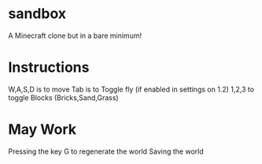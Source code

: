 # sandbox
A Minecraft clone but in a bare minimum!
# Instructions
W,A,S,D is to move
Tab is to Toggle fly (if enabled in settings on 1.2)
1,2,3 to toggle Blocks (Bricks,Sand,Grass)
# May Work
Pressing the key G to regenerate the world
Saving the world
